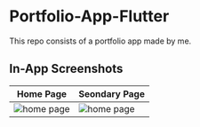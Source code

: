 # Portfolio-App-Flutter

This repo consists of a portfolio app made by me.

## In-App Screenshots

| Home Page  |  Seondary Page |
|------------|----------------|
| <img align="center" href="ss/home" alt="home page"> | <img align="center" href="ss/second" alt="home page"> |
